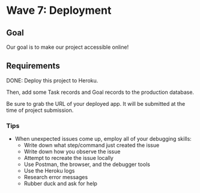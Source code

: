 # Wave 7: Deployment

## Goal

Our goal is to make our project accessible online!

## Requirements

DONE: Deploy this project to Heroku.

Then, add some Task records and Goal records to the production database.

Be sure to grab the URL of your deployed app. It will be submitted at the time of project submission.

### Tips

- When unexpected issues come up, employ all of your debugging skills:
    - Write down what step/command just created the issue
    - Write down how you observe the issue
    - Attempt to recreate the issue locally
    - Use Postman, the browser, and the debugger tools
    - Use the Heroku logs
    - Research error messages
    - Rubber duck and ask for help
